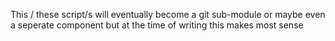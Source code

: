 This / these script/s will eventually become a git sub-module or maybe even a
seperate component but at the time of writing this makes most sense
